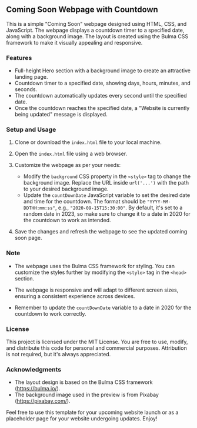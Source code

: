 ## Coming Soon Webpage with Countdown

This is a simple "Coming Soon" webpage designed using HTML, CSS, and JavaScript. The webpage displays a countdown timer to a specified date, along with a background image. The layout is created using the Bulma CSS framework to make it visually appealing and responsive.

### Features

- Full-height Hero section with a background image to create an attractive landing page.
- Countdown timer to a specified date, showing days, hours, minutes, and seconds.
- The countdown automatically updates every second until the specified date.
- Once the countdown reaches the specified date, a "Website is currently being updated" message is displayed.

### Setup and Usage

1. Clone or download the `index.html` file to your local machine.

2. Open the `index.html` file using a web browser.

3. Customize the webpage as per your needs:

   - Modify the `background` CSS property in the `<style>` tag to change the background image. Replace the URL inside `url('...')` with the path to your desired background image.
   - Update the `countDownDate` JavaScript variable to set the desired date and time for the countdown. The format should be `"YYYY-MM-DDTHH:mm:ss"`, e.g., `"2020-09-15T15:30:00"`. By default, it's set to a random date in 2023, so make sure to change it to a date in 2020 for the countdown to work as intended.

4. Save the changes and refresh the webpage to see the updated coming soon page.

### Note

- The webpage uses the Bulma CSS framework for styling. You can customize the styles further by modifying the `<style>` tag in the `<head>` section.

- The webpage is responsive and will adapt to different screen sizes, ensuring a consistent experience across devices.

- Remember to update the `countDownDate` variable to a date in 2020 for the countdown to work correctly.

### License
This project is licensed under the MIT License. You are free to use, modify, and distribute this code for personal and commercial purposes. Attribution is not required, but it's always appreciated.

### Acknowledgments
- The layout design is based on the Bulma CSS framework (https://bulma.io/).
- The background image used in the preview is from Pixabay (https://pixabay.com/).

Feel free to use this template for your upcoming website launch or as a placeholder page for your website undergoing updates. Enjoy!